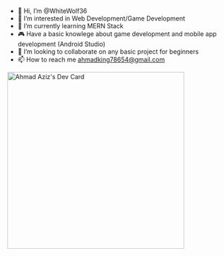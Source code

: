 - 👋 Hi, I’m @WhiteWolf36
- 👀 I’m interested in Web Development/Game Development
- 🌱 I’m currently learning MERN Stack
- 🎮 Have a basic knowlege about game development and mobile app development (Android Studio)
- 💞️ I’m looking to collaborate on any basic project for beginners
- 📫 How to reach me ahmadking78654@gmail.com
  
<a href="https://app.daily.dev/WhiteWolf69"><img src="https://api.daily.dev/devcards/368b59b71d9c4f6ab4e6db870872e8c3.png?r=cw5" width="400"  alt="Ahmad Aziz's Dev Card"/></a>

<!---
WhiteWolf36/WhiteWolf36 is a ✨ special ✨ repository because its `README.md` (this file) appears on your GitHub profile.
You can click the Preview link to take a look at your changes.
--->
